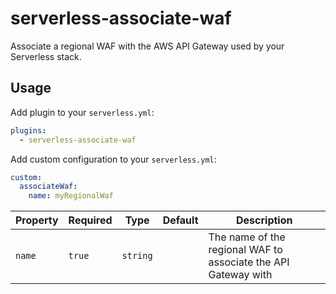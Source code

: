 # serverless-associate-waf

Associate a regional WAF with the AWS API Gateway used by your Serverless stack.

## Usage

Add plugin to your `serverless.yml`:

```yaml
plugins:
  - serverless-associate-waf
```

Add custom configuration to your `serverless.yml`:

```yaml
custom:
  associateWaf:
    name: myRegionalWaf
```

| Property | Required | Type     | Default | Description                                                    |
|----------|----------|----------|---------|----------------------------------------------------------------|
| `name`   |  `true`  | `string` |         | The name of the regional WAF to associate the API Gateway with |
